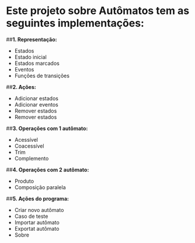 ﻿# Este projeto sobre Autômatos tem as seguintes implementações:

##**1. Representação:**
* Estados
* Estado inicial
* Estados marcados
* Eventos
* Funções de transições

##**2.  Ações:**
* Adicionar estados
* Adicionar eventos
* Remover estados
* Remover estados

##**3. Operações com 1 autômato:**
* Acessível
* Coacessível
* Trim
* Complemento

##**4. Operações com 2 autômato:**
* Produto
* Composição paralela

##**5. Ações do programa:**
* Criar novo autômato
* Caso de teste
* Importar autômato
* Exportat autômato
* Sobre
